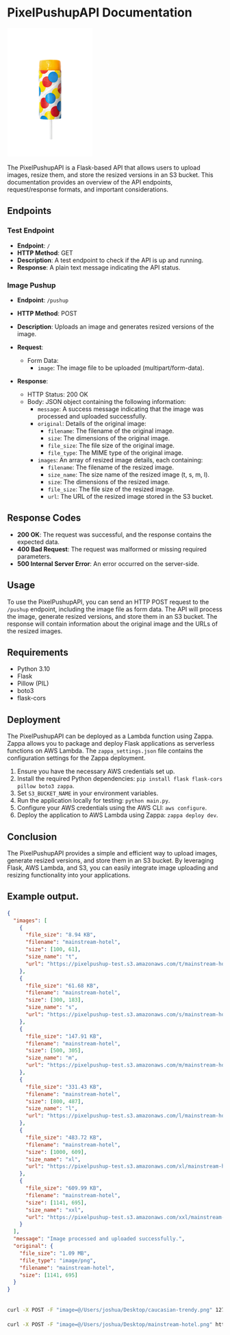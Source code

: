 # PixelPushupAPI Documentation

![Image Alt Text](images/pushup.webp)

The PixelPushupAPI is a Flask-based API that allows users to upload images, resize them, and store the resized versions in an S3 bucket. This documentation provides an overview of the API endpoints, request/response formats, and important considerations.

## Endpoints

### Test Endpoint

- **Endpoint**: `/`
- **HTTP Method**: GET
- **Description**: A test endpoint to check if the API is up and running.
- **Response**: A plain text message indicating the API status.

### Image Pushup

- **Endpoint**: `/pushup`
- **HTTP Method**: POST
- **Description**: Uploads an image and generates resized versions of the image.
- **Request**:

  - Form Data:
    - `image`: The image file to be uploaded (multipart/form-data).

- **Response**:
  - HTTP Status: 200 OK
  - Body: JSON object containing the following information:
    - `message`: A success message indicating that the image was processed and uploaded successfully.
    - `original`: Details of the original image:
      - `filename`: The filename of the original image.
      - `size`: The dimensions of the original image.
      - `file_size`: The file size of the original image.
      - `file_type`: The MIME type of the original image.
    - `images`: An array of resized image details, each containing:
      - `filename`: The filename of the resized image.
      - `size_name`: The size name of the resized image (t, s, m, l).
      - `size`: The dimensions of the resized image.
      - `file_size`: The file size of the resized image.
      - `url`: The URL of the resized image stored in the S3 bucket.

## Response Codes

- **200 OK**: The request was successful, and the response contains the expected data.
- **400 Bad Request**: The request was malformed or missing required parameters.
- **500 Internal Server Error**: An error occurred on the server-side.

## Usage

To use the PixelPushupAPI, you can send an HTTP POST request to the `/pushup` endpoint, including the image file as form data. The API will process the image, generate resized versions, and store them in an S3 bucket. The response will contain information about the original image and the URLs of the resized images.

## Requirements

- Python 3.10
- Flask
- Pillow (PIL)
- boto3
- flask-cors

## Deployment

The PixelPushupAPI can be deployed as a Lambda function using Zappa. Zappa allows you to package and deploy Flask applications as serverless functions on AWS Lambda. The `zappa_settings.json` file contains the configuration settings for the Zappa deployment.

1. Ensure you have the necessary AWS credentials set up.
2. Install the required Python dependencies: `pip install flask flask-cors pillow boto3 zappa`.
3. Set `S3_BUCKET_NAME` in your environment variables.
4. Run the application locally for testing: `python main.py`.
5. Configure your AWS credentials using the AWS CLI: `aws configure`.
6. Deploy the application to AWS Lambda using Zappa: `zappa deploy dev`.

## Conclusion

The PixelPushupAPI provides a simple and efficient way to upload images, generate resized versions, and store them in an S3 bucket. By leveraging Flask, AWS Lambda, and S3, you can easily integrate image uploading and resizing functionality into your applications.

## Example output.

```json
{
  "images": [
    {
      "file_size": "8.94 KB",
      "filename": "mainstream-hotel",
      "size": [100, 61],
      "size_name": "t",
      "url": "https://pixelpushup-test.s3.amazonaws.com/t/mainstream-hotel.webp"
    },
    {
      "file_size": "61.68 KB",
      "filename": "mainstream-hotel",
      "size": [300, 183],
      "size_name": "s",
      "url": "https://pixelpushup-test.s3.amazonaws.com/s/mainstream-hotel.webp"
    },
    {
      "file_size": "147.91 KB",
      "filename": "mainstream-hotel",
      "size": [500, 305],
      "size_name": "m",
      "url": "https://pixelpushup-test.s3.amazonaws.com/m/mainstream-hotel.webp"
    },
    {
      "file_size": "331.43 KB",
      "filename": "mainstream-hotel",
      "size": [800, 487],
      "size_name": "l",
      "url": "https://pixelpushup-test.s3.amazonaws.com/l/mainstream-hotel.webp"
    },
    {
      "file_size": "483.72 KB",
      "filename": "mainstream-hotel",
      "size": [1000, 609],
      "size_name": "xl",
      "url": "https://pixelpushup-test.s3.amazonaws.com/xl/mainstream-hotel.webp"
    },
    {
      "file_size": "609.99 KB",
      "filename": "mainstream-hotel",
      "size": [1141, 695],
      "size_name": "xxl",
      "url": "https://pixelpushup-test.s3.amazonaws.com/xxl/mainstream-hotel.webp"
    }
  ],
  "message": "Image processed and uploaded successfully.",
  "original": {
    "file_size": "1.09 MB",
    "file_type": "image/png",
    "filename": "mainstream-hotel",
    "size": [1141, 695]
  }
}
```

```sh

curl -X POST -F "image=@/Users/joshua/Desktop/caucasian-trendy.png" 127.0.0.1:5000/pushup | jq

curl -X POST -F "image=@/Users/joshua/Desktop/mainstream-hotel.png" https://knadac9lf1.execute-api.us-east-1.amazonaws.com/dev/pushup | jq

```
